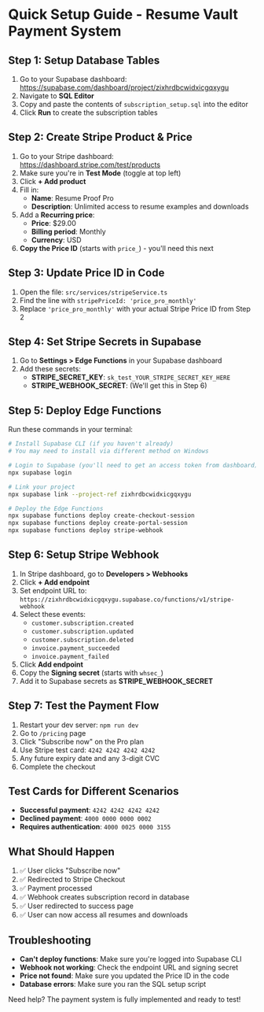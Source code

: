 # Quick Setup Guide - Resume Vault Payment System

## Step 1: Setup Database Tables

1. Go to your Supabase dashboard: https://supabase.com/dashboard/project/zixhrdbcwidxicgqxygu
2. Navigate to **SQL Editor**
3. Copy and paste the contents of `subscription_setup.sql` into the editor
4. Click **Run** to create the subscription tables

## Step 2: Create Stripe Product & Price

1. Go to your Stripe dashboard: https://dashboard.stripe.com/test/products
2. Make sure you're in **Test Mode** (toggle at top left)
3. Click **+ Add product**
4. Fill in:
   - **Name**: Resume Proof Pro
   - **Description**: Unlimited access to resume examples and downloads
5. Add a **Recurring price**:
   - **Price**: $29.00
   - **Billing period**: Monthly
   - **Currency**: USD
6. **Copy the Price ID** (starts with `price_`) - you'll need this next

## Step 3: Update Price ID in Code

1. Open the file: `src/services/stripeService.ts`
2. Find the line with `stripePriceId: 'price_pro_monthly'`
3. Replace `'price_pro_monthly'` with your actual Stripe Price ID from Step 2

## Step 4: Set Stripe Secrets in Supabase

1. Go to **Settings > Edge Functions** in your Supabase dashboard
2. Add these secrets:
   - **STRIPE_SECRET_KEY**: `sk_test_YOUR_STRIPE_SECRET_KEY_HERE`
   - **STRIPE_WEBHOOK_SECRET**: (We'll get this in Step 6)

## Step 5: Deploy Edge Functions

Run these commands in your terminal:

```bash
# Install Supabase CLI (if you haven't already)
# You may need to install via different method on Windows

# Login to Supabase (you'll need to get an access token from dashboard)
npx supabase login

# Link your project
npx supabase link --project-ref zixhrdbcwidxicgqxygu

# Deploy the Edge Functions
npx supabase functions deploy create-checkout-session
npx supabase functions deploy create-portal-session  
npx supabase functions deploy stripe-webhook
```

## Step 6: Setup Stripe Webhook

1. In Stripe dashboard, go to **Developers > Webhooks**
2. Click **+ Add endpoint**
3. Set endpoint URL to: `https://zixhrdbcwidxicgqxygu.supabase.co/functions/v1/stripe-webhook`
4. Select these events:
   - `customer.subscription.created`
   - `customer.subscription.updated`
   - `customer.subscription.deleted`
   - `invoice.payment_succeeded`
   - `invoice.payment_failed`
5. Click **Add endpoint**
6. Copy the **Signing secret** (starts with `whsec_`)
7. Add it to Supabase secrets as **STRIPE_WEBHOOK_SECRET**

## Step 7: Test the Payment Flow

1. Restart your dev server: `npm run dev`
2. Go to `/pricing` page
3. Click "Subscribe now" on the Pro plan
4. Use Stripe test card: `4242 4242 4242 4242`
5. Any future expiry date and any 3-digit CVC
6. Complete the checkout

## Test Cards for Different Scenarios

- **Successful payment**: `4242 4242 4242 4242`
- **Declined payment**: `4000 0000 0000 0002`
- **Requires authentication**: `4000 0025 0000 3155`

## What Should Happen

1. ✅ User clicks "Subscribe now"
2. ✅ Redirected to Stripe Checkout
3. ✅ Payment processed
4. ✅ Webhook creates subscription record in database
5. ✅ User redirected to success page
6. ✅ User can now access all resumes and downloads

## Troubleshooting

- **Can't deploy functions**: Make sure you're logged into Supabase CLI
- **Webhook not working**: Check the endpoint URL and signing secret
- **Price not found**: Make sure you updated the Price ID in the code
- **Database errors**: Make sure you ran the SQL setup script

Need help? The payment system is fully implemented and ready to test!